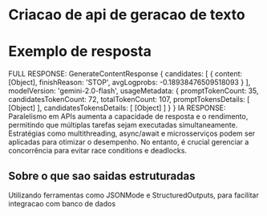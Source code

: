 # Criacao de api de geracao de texto

# Exemplo de resposta

FULL RESPONSE:  GenerateContentResponse {
  candidates: [
    {
      content: [Object],
      finishReason: 'STOP',
      avgLogprobs: -0.18938476509518093
    }
  ],
  modelVersion: 'gemini-2.0-flash',
  usageMetadata: {
    promptTokenCount: 35,
    candidatesTokenCount: 72,
    totalTokenCount: 107,
    promptTokensDetails: [ [Object] ],
    candidatesTokensDetails: [ [Object] ]
  }
}
IA RESPONSE:  Paralelismo em APIs aumenta a capacidade de resposta e o rendimento, permitindo que múltiplas tarefas sejam executadas simultaneamente. Estratégias como multithreading, async/await e microsserviços podem ser aplicadas para otimizar o desempenho. No entanto, é crucial gerenciar a concorrência para evitar race conditions e deadlocks.

## Sobre o que sao saidas estruturadas
Utilizando ferramentas como JSONMode e StructuredOutputs, para facilitar integracao com banco de dados